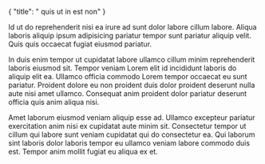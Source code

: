 {
  "title": " quis ut in est non"
}

Id ut do reprehenderit nisi ea irure ad sunt dolor labore cillum labore. Aliqua laboris aliquip ipsum adipisicing pariatur tempor sunt pariatur aliquip velit. Quis quis occaecat fugiat eiusmod pariatur.

In duis enim tempor ut cupidatat labore ullamco cillum minim reprehenderit laboris eiusmod sit. Tempor veniam Lorem elit id incididunt laboris do aliquip elit ea. Ullamco officia commodo Lorem tempor occaecat eu sunt pariatur. Proident dolore eu non proident duis dolor proident deserunt nulla aute nisi amet ullamco. Consequat anim proident dolor pariatur deserunt officia quis anim aliqua nisi.

Amet laborum eiusmod veniam aliquip esse ad. Ullamco excepteur pariatur exercitation anim nisi ex cupidatat aute minim sit. Consectetur tempor ut cillum qui labore sunt veniam cupidatat qui do consectetur ea. Qui laborum sint laboris dolor laboris tempor eu ullamco veniam labore commodo duis est. Tempor anim mollit fugiat eu aliqua ex et.